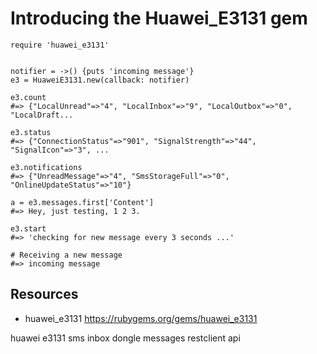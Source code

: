 # Introducing the Huawei_E3131 gem

    require 'huawei_e3131'


    notifier = ->() {puts 'incoming message'}
    e3 = HuaweiE3131.new(callback: notifier)

    e3.count
    #=> {"LocalUnread"=>"4", "LocalInbox"=>"9", "LocalOutbox"=>"0", "LocalDraft...

    e3.status
    #=> {"ConnectionStatus"=>"901", "SignalStrength"=>"44", "SignalIcon"=>"3", ...

    e3.notifications
    #=> {"UnreadMessage"=>"4", "SmsStorageFull"=>"0", "OnlineUpdateStatus"=>"10"}

    a = e3.messages.first['Content']
    #=> Hey, just testing, 1 2 3.

    e3.start
    #=> 'checking for new message every 3 seconds ...'

    # Receiving a new message
    #=> incoming message


## Resources

* huawei_e3131 https://rubygems.org/gems/huawei_e3131

huawei e3131 sms inbox dongle messages restclient api
